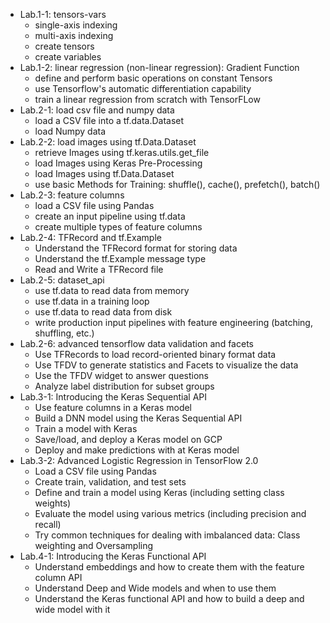 - Lab.1-1: tensors-vars <br />
  - single-axis indexing
  - multi-axis indexing
  - create tensors
  - create variables
- Lab.1-2: linear regression (non-linear regression): Gradient Function<br />
  - define and perform basic operations on constant Tensors
  - use Tensorflow's automatic differentiation capability
  - train a linear regression from scratch with TensorFLow
- Lab.2-1: load csv file and numpy data
  - load a CSV file into a tf.data.Dataset
  - load Numpy data
- Lab.2-2: load images using tf.Data.Dataset
  - retrieve Images using tf.keras.utils.get_file
  - load Images using Keras Pre-Processing
  - load Images using tf.Data.Dataset
  - use basic Methods for Training: shuffle(), cache(),  prefetch(), batch()
- Lab.2-3: feature columns
  - load a CSV file using Pandas
  - create an input pipeline using tf.data
  - create multiple types of feature columns
- Lab.2-4: TFRecord and tf.Example
  - Understand the TFRecord format for storing data
  - Understand the tf.Example message type
  - Read and Write a TFRecord file 
- Lab.2-5: dataset_api
  - use tf.data to read data from memory
  - use tf.data in a training loop
  - use tf.data to read data from disk
  - write production input pipelines with feature engineering (batching, shuffling, etc.)
- Lab.2-6: advanced tensorflow data validation and facets
  - Use TFRecords to load record-oriented binary format data
  - Use TFDV to generate statistics and Facets to visualize the data
  - Use the TFDV widget to answer questions
  - Analyze label distribution for subset groups
- Lab.3-1: Introducing the Keras Sequential API
  - Use feature columns in a Keras model
  - Build a DNN model using the Keras Sequential API
  - Train a model with Keras
  - Save/load, and deploy a Keras model on GCP
  - Deploy and make predictions with at Keras model
- Lab.3-2: Advanced Logistic Regression in TensorFlow 2.0
  - Load a CSV file using Pandas
  - Create train, validation, and test sets
  - Define and train a model using Keras (including setting class weights)
  - Evaluate the model using various metrics (including precision and recall)
  - Try common techniques for dealing with imbalanced data: Class weighting and Oversampling
- Lab.4-1: Introducing the Keras Functional API
  - Understand embeddings and how to create them with the feature column API
  - Understand Deep and Wide models and when to use them
  - Understand the Keras functional API and how to build a deep and wide model with it
